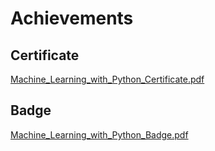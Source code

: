 

# Achievements
## Certificate
[Machine_Learning_with_Python_Certificate.pdf](https://prod-files-secure.s3.us-west-2.amazonaws.com/03e82b26-cccb-4906-bb56-adabcbdc0655/0f35a87e-0c16-48ac-af62-4e4cc34c6a19/Machine_Learning_with_Python_Certificate.pdf?X-Amz-Algorithm=AWS4-HMAC-SHA256&X-Amz-Content-Sha256=UNSIGNED-PAYLOAD&X-Amz-Credential=ASIAZI2LB466X6W4KQII%2F20250203%2Fus-west-2%2Fs3%2Faws4_request&X-Amz-Date=20250203T071442Z&X-Amz-Expires=3600&X-Amz-Security-Token=IQoJb3JpZ2luX2VjEPf%2F%2F%2F%2F%2F%2F%2F%2F%2F%2FwEaCXVzLXdlc3QtMiJIMEYCIQDvGSU1xi1LBGeByPb3fQMJovNF4ehS2GP3Li%2BcuFYaRAIhALkuKQImnWiyn6SmR7%2BuQqXHSi5Y6BRtPm4V3bjWoozGKv8DCBAQABoMNjM3NDIzMTgzODA1IgyTpOdjnq2WlzXOftMq3AOEs%2FRLsTR%2F6PF%2F26w7gBmA0hE0VnJtHBRVJSUWATW2mR8bdejNX%2Bs%2Fhp67z5qnmzfH%2FD%2F%2BFjIZpk0fY0n%2BCznHlMTiRonNsm7Tdu7yhJ%2Bwx9ITvmtcFNurAqKOPxPQkiC%2F2TWrfrX0x%2By%2FbuRUxYaH0bgzCG0E6uHbMl3pftwTAcjrN9iz22Hq6nEShQgZQEmSygYrTApmzqJkJ1j6OFWZ4HkuwsiL1iZWDj8SpUR0ZXAGCJD2oLZAvvpP%2FLtn9gVijlXbbVjbP8ob8GyESD%2BDjOvE21xFqjnENgIBTtRqcVdol7z49rqKAvKrkG00Ojk6pjq24uRKSegVC0q80%2B0Ff7ebZxTqMBQx8GgqA4G1JNVfml1fsfrRJt8ijAIG%2B3rV7oGQDu0vOE7wSak06XcRRP%2B5G92hG%2B36pIp4RPqai%2BJxhjQK%2BLT4Qrho59crpbN8LpwP9Wba6eaKC82y99mDW016k6zVtGhHnabAn%2F55eLPA2Zl82r2joEhGhZmCEjty7RXuIfPF1Qkg2Q5bLzDnlDVqj9JtmR2kq83QAjZBj8zPLhUgImSCa8qk9WFMGBUuiPrprn%2FgVcTwNPbgS6CUbDkWkQ4LLElNMsTBK4Jycn3w6fa85qvOY0jLSzCs1oG9BjqkAU7j1ltBfeQzEQ0WdSPgRP3x%2FphZ4xizZPY7g2eZzt6bESXXQsudxBWtKbFMiXq%2BE5BDweOuPZTOnIi6Pz1ac9SsZ5kwrBEtcqLXxX8SmMym%2BKM8tJKrT2wz9mXQag5gp%2BHMHQ0JfV66FPQ0uVI7%2BjOwK2t4wt%2BkFtJk%2FON3vpBtILSiVOo2%2FVpgJdy91A8pdrMxwBXzh%2FyUtzlU2h2I5UjibMwf&X-Amz-Signature=90d7d16f872bc730d65de1fb27ff56819d2afe6765c8f239829baacc4c3e2dad&X-Amz-SignedHeaders=host&x-id=GetObject)
## Badge
[Machine_Learning_with_Python_Badge.pdf](https://prod-files-secure.s3.us-west-2.amazonaws.com/03e82b26-cccb-4906-bb56-adabcbdc0655/ff622a22-73d6-44e3-9c7b-e89a8e61b7aa/Machine_Learning_with_Python_Badge.pdf?X-Amz-Algorithm=AWS4-HMAC-SHA256&X-Amz-Content-Sha256=UNSIGNED-PAYLOAD&X-Amz-Credential=ASIAZI2LB466X6W4KQII%2F20250203%2Fus-west-2%2Fs3%2Faws4_request&X-Amz-Date=20250203T071442Z&X-Amz-Expires=3600&X-Amz-Security-Token=IQoJb3JpZ2luX2VjEPf%2F%2F%2F%2F%2F%2F%2F%2F%2F%2FwEaCXVzLXdlc3QtMiJIMEYCIQDvGSU1xi1LBGeByPb3fQMJovNF4ehS2GP3Li%2BcuFYaRAIhALkuKQImnWiyn6SmR7%2BuQqXHSi5Y6BRtPm4V3bjWoozGKv8DCBAQABoMNjM3NDIzMTgzODA1IgyTpOdjnq2WlzXOftMq3AOEs%2FRLsTR%2F6PF%2F26w7gBmA0hE0VnJtHBRVJSUWATW2mR8bdejNX%2Bs%2Fhp67z5qnmzfH%2FD%2F%2BFjIZpk0fY0n%2BCznHlMTiRonNsm7Tdu7yhJ%2Bwx9ITvmtcFNurAqKOPxPQkiC%2F2TWrfrX0x%2By%2FbuRUxYaH0bgzCG0E6uHbMl3pftwTAcjrN9iz22Hq6nEShQgZQEmSygYrTApmzqJkJ1j6OFWZ4HkuwsiL1iZWDj8SpUR0ZXAGCJD2oLZAvvpP%2FLtn9gVijlXbbVjbP8ob8GyESD%2BDjOvE21xFqjnENgIBTtRqcVdol7z49rqKAvKrkG00Ojk6pjq24uRKSegVC0q80%2B0Ff7ebZxTqMBQx8GgqA4G1JNVfml1fsfrRJt8ijAIG%2B3rV7oGQDu0vOE7wSak06XcRRP%2B5G92hG%2B36pIp4RPqai%2BJxhjQK%2BLT4Qrho59crpbN8LpwP9Wba6eaKC82y99mDW016k6zVtGhHnabAn%2F55eLPA2Zl82r2joEhGhZmCEjty7RXuIfPF1Qkg2Q5bLzDnlDVqj9JtmR2kq83QAjZBj8zPLhUgImSCa8qk9WFMGBUuiPrprn%2FgVcTwNPbgS6CUbDkWkQ4LLElNMsTBK4Jycn3w6fa85qvOY0jLSzCs1oG9BjqkAU7j1ltBfeQzEQ0WdSPgRP3x%2FphZ4xizZPY7g2eZzt6bESXXQsudxBWtKbFMiXq%2BE5BDweOuPZTOnIi6Pz1ac9SsZ5kwrBEtcqLXxX8SmMym%2BKM8tJKrT2wz9mXQag5gp%2BHMHQ0JfV66FPQ0uVI7%2BjOwK2t4wt%2BkFtJk%2FON3vpBtILSiVOo2%2FVpgJdy91A8pdrMxwBXzh%2FyUtzlU2h2I5UjibMwf&X-Amz-Signature=c27a40eb9f8017b83f0329d3976c5f71f22f8d5945e49f6664c51d8b28b33a43&X-Amz-SignedHeaders=host&x-id=GetObject)